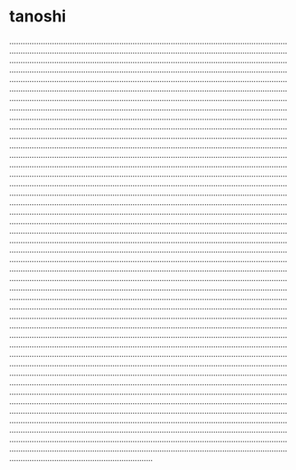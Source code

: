 # tanoshi

................................................................................................................................................................................................................................................................................................................................................................................................................................................................................................................................................................................................................................................................................................................................................................................................................................................................................................................................................................................................................................................................................................................................................................................................................................................................................................................................................................................................................................................................................................................................................................................................................................................................................................................................................................................................................................................................................................................................................................................................................................................................................................................................................................................................................................................................................................................................................................................................................................................................................................................................................................................................................................................................................................................................................................................................................................................................................................................................................................................................................................................................................................................................................................................................................................................................................................................................................................................................................................................................................................................................................................................................................................................................................................................................................................................................................................................................................................................................................................................................................................................................................................................................................................................................................................................................................................................................................................................................................................................................................................................................................................................................................................................................................................................................................................................................................................................................................................................................................................................................................................................................................................................................................................................................................................................................................................................................................................................................................................................................................................................................................................................................................................................................................................................................................